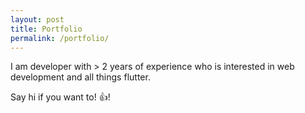 ```yaml
---
layout: post
title: Portfolio
permalink: /portfolio/
---
```

I am developer with > 2 years of experience who is interested in web development and all things flutter.

Say hi if you want to!  :+1:!
